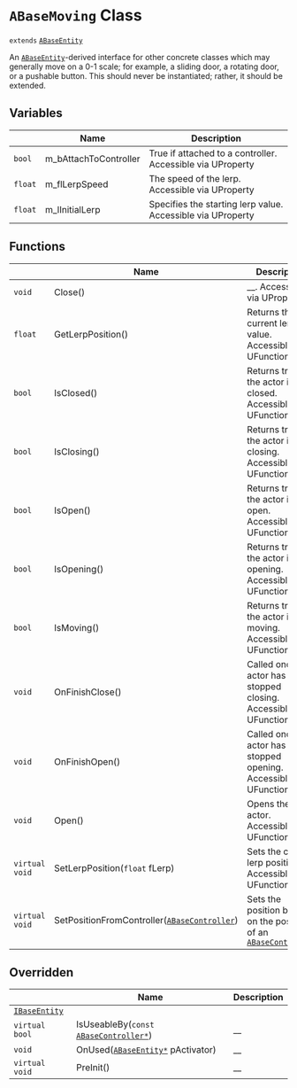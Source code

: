 # `ABaseMoving` Class

`extends` [`ABaseEntity`](./ABaseEntity.md)

An [`ABaseEntity`](./ABaseEntity.md)-derived interface for other concrete classes which may generally move on a 0-1 scale; for example, a sliding door, a rotating door, or a pushable button. This should never be instantiated; rather, it should be extended.

## Variables

|  | Name | Description |
| --- | --- | --- |
| `bool` | m_bAttachToController | True if attached to a controller. Accessible via UProperty |
| `float` | m_flLerpSpeed | The speed of the lerp. Accessible via UProperty |
| `float` | m_lInitialLerp | Specifies the starting lerp value. Accessible via UProperty |

## Functions

|  | Name | Description |
| --- | --- | --- |
| `void` | Close() | __. Accessible via UProperty |
| `float` | GetLerpPosition() | Returns the current lerp value. Accessible via UFunction |
| `bool` | IsClosed() | Returns true if the actor is closed. Accessible via UFunction |
| `bool` | IsClosing() | Returns true if the actor is closing. Accessible via UFunction |
| `bool` | IsOpen() | Returns true if the actor is open. Accessible via UFunction |
| `bool` | IsOpening() | Returns true if the actor is opening. Accessible via UFunction |
| `bool` | IsMoving() | Returns true if the actor is moving. Accessible via UFunction |
| `void` | OnFinishClose() | Called once the actor has stopped closing. Accessible via UFunction |
| `void` | OnFinishOpen() | Called once the actor has stopped opening. Accessible via UFunction |
| `void` | Open() | Opens the actor. Accessible via UFunction |
| `virtual void` | SetLerpPosition(`float` fLerp) | Sets the current lerp position. Accessible via UFunction |
| `virtual void` | SetPositionFromController([`ABaseController`](./ABaseController.md)) | Sets the position based on the position of an [`ABaseController`](./ABaseController.md) |

## Overridden
|  | Name | Description |
| --- | --- | --- |
| [`IBaseEntity`](./IBaseEntity.md) | | |
| `virtual bool` | IsUseableBy(`const` [`ABaseController*`](./ABaseController.md)) | __ | 
| `void` | OnUsed([`ABaseEntity*`](./ABaseEntity.md) pActivator) | __ |
| `virtual void` | PreInit() | __ |
